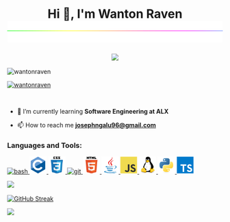 <h1 align="center">Hi 👋, I'm Wanton Raven 
<img height=50 width=100% src="static/divider.gif">
</h1>


<div align=center>
   <a href="https://github.com/wantonraven">
   
   </a>
</div>
<div id="header" align="center">
 <img src="https://media4.giphy.com/media/qgQUggAC3Pfv687qPC/giphy.gif?cid=790b761192927003919d9c4373e0d62ba8e0efd3384490b8&rid=giphy.gif&ct=g" width="400"/>
</div>

<p align="left"> <img src="https://komarev.com/ghpvc/?username=wantonraven&label=Profile%20views&color=0e75b6&style=flat" alt="wantonraven" /> </p>

<p align="left"> <a href="https://github.com/ryo-ma/github-profile-trophy"><img src="https://github-profile-trophy.vercel.app/?username=wantonraven" alt="wantonraven" /></a> </p>

<p align="left"> <a href="https://twitter.com/" target="blank"><img src="https://img.shields.io/twitter/follow/?logo=twitter&style=for-the-badge" alt="" /></a> </p>

- 🌱 I’m currently learning **Software Engineering at ALX**

- 📫 How to reach me **josephngalu96@gmail.com**

<h3 align="left">Languages and Tools:</h3>
<p align="left"> <a href="https://www.gnu.org/software/bash/" target="_blank" rel="noreferrer"> <img src="https://www.vectorlogo.zone/logos/gnu_bash/gnu_bash-icon.svg" alt="bash" width="40" height="40"/> </a> <a href="https://www.cprogramming.com/" target="_blank" rel="noreferrer"> <img src="https://raw.githubusercontent.com/devicons/devicon/master/icons/c/c-original.svg" alt="c" width="40" height="40"/> </a> <a href="https://www.w3schools.com/css/" target="_blank" rel="noreferrer"> <img src="https://raw.githubusercontent.com/devicons/devicon/master/icons/css3/css3-original-wordmark.svg" alt="css3" width="40" height="40"/> </a> <a href="https://git-scm.com/" target="_blank" rel="noreferrer"> <img src="https://www.vectorlogo.zone/logos/git-scm/git-scm-icon.svg" alt="git" width="40" height="40"/> </a> <a href="https://www.w3.org/html/" target="_blank" rel="noreferrer"> <img src="https://raw.githubusercontent.com/devicons/devicon/master/icons/html5/html5-original-wordmark.svg" alt="html5" width="40" height="40"/> </a> <a href="https://www.java.com" target="_blank" rel="noreferrer"> <img src="https://raw.githubusercontent.com/devicons/devicon/master/icons/java/java-original.svg" alt="java" width="40" height="40"/> </a> <a href="https://developer.mozilla.org/en-US/docs/Web/JavaScript" target="_blank" rel="noreferrer"> <img src="https://raw.githubusercontent.com/devicons/devicon/master/icons/javascript/javascript-original.svg" alt="javascript" width="40" height="40"/> </a> <a href="https://www.linux.org/" target="_blank" rel="noreferrer"> <img src="https://raw.githubusercontent.com/devicons/devicon/master/icons/linux/linux-original.svg" alt="linux" width="40" height="40"/> </a> <a href="https://www.python.org" target="_blank" rel="noreferrer"> <img src="https://raw.githubusercontent.com/devicons/devicon/master/icons/python/python-original.svg" alt="python" width="40" height="40"/> </a> <a href="https://www.typescriptlang.org/" target="_blank" rel="noreferrer"> <img src="https://raw.githubusercontent.com/devicons/devicon/master/icons/typescript/typescript-original.svg" alt="typescript" width="40" height="40"/> </a> </p>



![](https://github-profile-summary-cards.vercel.app/api/cards/productive-time?username=wantonraven&theme=github_dark)

[![GitHub Streak](https://streak-stats.demolab.com?user=wantonraven&theme=holi-theme&hide_border=true&border_radius=5&date_format=%5BY.%5Dn.j)](https://git.io/streak-stats)

![](https://github-profile-summary-cards.vercel.app/api/cards/profile-details?username=wantonraven&theme=github_dark)
